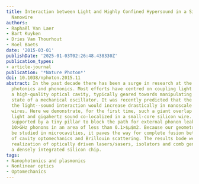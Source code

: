 ```yaml
---
title: Interaction between Light and Highly Confined Hypersound in a Silicon Photonic
  Nanowire
authors:
- Raphaël Van Laer
- Bart Kuyken
- Dries Van Thourhout
- Roel Baets
date: '2015-03-01'
publishDate: '2025-01-03T02:26:48.438330Z'
publication_types:
- article-journal
publication: '*Nature Photon*'
doi: 10.1038/nphoton.2015.11
abstract: In the past decade there has been a surge in research at the boundary between
  photonics and phononics. Most efforts have centred on coupling light to motion in
  a high-quality optical cavity, typically geared towards manipulating the quantum
  state of a mechanical oscillator. It was recently predicted that the strength of
  the light--sound interaction would increase drastically in nanoscale silicon photonic
  wires. Here we demonstrate, for the first time, such a giant overlap between near-infrared
  light and gigahertz sound co-localized in a small-core silicon wire. The wire is
  supported by a tiny pillar to block the path for external phonon leakage, trapping
  10>GHz phonons in an area of less than 0.1>$μ$m2. Because our geometry can also
  be studied in microcavities, it paves the way for complete fusion between the fields
  of cavity optomechanics and Brillouin scattering. The results bode well for the
  realization of optically driven lasers/sasers, isolators and comb generators on
  a densely integrated silicon chip.
tags:
- Nanophotonics and plasmonics
- Nonlinear optics
- Optomechanics
---
```

